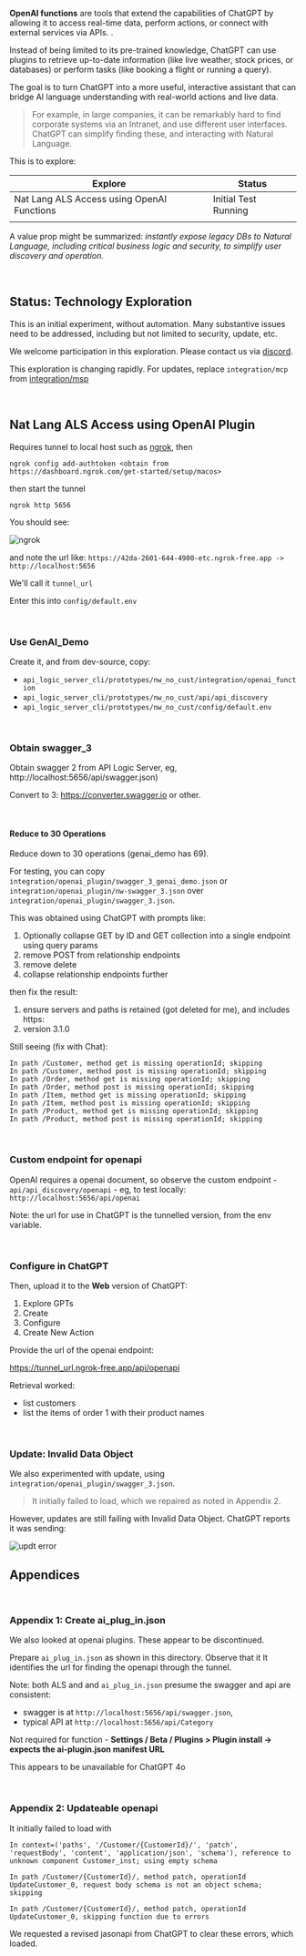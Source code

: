 **OpenAI functions** are tools that extend the capabilities of ChatGPT by allowing it to access real-time data, perform actions, or connect with external services via APIs. .

Instead of being limited to its pre-trained knowledge, ChatGPT can use plugins to retrieve up-to-date information (like live weather, stock prices, or databases) or perform tasks (like booking a flight or running a query). 

The goal is to turn ChatGPT into a more useful, interactive assistant that can bridge AI language understanding with real-world actions and live data.   

>For example, in large companies, it can be remarkably hard to find corporate systems via an Intranet, and use different user interfaces.  ChatGPT can simplify finding these, and interacting with Natural Language.

This is to explore:

| Explore                                    | Status               |
| ------------------------------------------ | -------------------- |
| Nat Lang ALS Access using OpenAI Functions | Initial Test Running |
|                                            |                      |

A value prop might be summarized: *instantly expose legacy DBs to Natural Language, including critical business logic and security, to simplify user discovery and operation.*

<br>

## Status: Technology Exploration

This is an initial experiment, without automation.  Many substantive issues need to be addressed, including but not limited to security, update, etc.

We welcome participation in this exploration.  Please contact us via [discord](https://discord.gg/HcGxbBsgRF).

This exploration is changing rapidly.  For updates, replace `integration/mcp` from [integration/msp](https://github.com/ApiLogicServer/ApiLogicServer-src/tree/main/api_logic_server_cli/prototypes/nw_no_cust/integration/openai_plugin)

<br>

## Nat Lang ALS Access using OpenAI Plugin

Requires tunnel to local host such as [ngrok](https://ngrok.com/downloads/mac-os?tab=download), then

```
ngrok config add-authtoken <obtain from https://dashboard.ngrok.com/get-started/setup/macos>
```

then start the tunnel

```
ngrok http 5656
```

You should see:

![ngrok](https://github.com/ApiLogicServer/Docs/blob/main/docs/images/integration/mcp/ngrok.png?raw=true)

and note the url like: `https://42da-2601-644-4900-etc.ngrok-free.app -> http://localhost:5656`

We'll call it `tunnel_url`

Enter this into `config/default.env`

<br>

### Use GenAI_Demo

Create it, and from dev-source, copy:

- `api_logic_server_cli/prototypes/nw_no_cust/integration/openai_function`
- `api_logic_server_cli/prototypes/nw_no_cust/api/api_discovery`
- `api_logic_server_cli/prototypes/nw_no_cust/config/default.env`

<br>

### Obtain swagger_3

Obtain swagger 2 from API Logic Server, eg, http://localhost:5656/api/swagger.json) 

Convert to 3: https://converter.swagger.io or other.

<br>

#### Reduce to 30 Operations

Reduce down to 30 operations (genai_demo has 69).

For testing, you can copy `integration/openai_plugin/swagger_3_genai_demo.json` or `integration/openai_plugin/nw-swagger_3.json` over `integration/openai_plugin/swagger_3.json`.

This was obtained using ChatGPT with prompts like:

1. Optionally collapse GET by ID and GET collection into a single endpoint using query params
2. remove POST from relationship endpoints
3. remove delete
4. collapse relationship endpoints further

then fix the result:

1. ensure servers and paths is retained (got deleted for me), and includes https:
2. version 3.1.0

Still seeing (fix with Chat):

```
In path /Customer, method get is missing operationId; skipping
In path /Customer, method post is missing operationId; skipping
In path /Order, method get is missing operationId; skipping
In path /Order, method post is missing operationId; skipping
In path /Item, method get is missing operationId; skipping
In path /Item, method post is missing operationId; skipping
In path /Product, method get is missing operationId; skipping
In path /Product, method post is missing operationId; skipping
```



<br>

### Custom endpoint for openapi

OpenAI requires a openai document, so observe the custom endpoint - `api/api_discovery/openapi` - eg, to test locally: `http://localhost:5656/api/openai`

Note: the url for use in ChatGPT is the tunnelled version, from the env variable.

<br>

### Configure in ChatGPT

Then, upload it to the **Web** version of ChatGPT: 

1. Explore GPTs
2. Create
3. Configure
4. Create New Action

Provide the url of the openai endpoint:

https://tunnel_url.ngrok-free.app/api/openapi

Retrieval worked:

- list customers
- list the items of order 1 with their product names

<br>

### Update: Invalid Data Object

We also experimented with update, using `integration/openai_plugin/swagger_3.json`.

> It initially failed to load, which we repaired as noted in Appendix 2.

However, updates are still failing with Invalid Data Object.  ChatGPT reports it was sending:

![updt error](https://github.com/ApiLogicServer/Docs/blob/main/docs/images/integration/openai-plugin/upd%20invalid%20obj.png?raw=true)&nbsp;

## Appendices

<br>

### Appendix 1: Create ai_plug_in.json

We also looked at openai plugins.  These appear to be discontinued.

Prepare `ai_plug_in.json` as shown in this directory.  Observe that it It identifies the url for finding the openapi through the tunnel.

Note: both ALS and and `ai_plug_in.json` presume the swagger and api are consistent:

- swagger is at `http://localhost:5656/api/swagger.json`, 
- typical API at `http://localhost:5656/api/Category`

Not required for function - **Settings / Beta / Plugins > Plugin install → expects the ai-plugin.json manifest URL**

This appears to be unavailable for ChatGPT 4o

<br>

### Appendix 2: Updateable openapi

It initially failed to load with

```
In context=('paths', '/Customer/{CustomerId}/', 'patch', 'requestBody', 'content', 'application/json', 'schema'), reference to unknown component Customer_inst; using empty schema

In path /Customer/{CustomerId}/, method patch, operationId UpdateCustomer_0, request body schema is not an object schema; skipping

In path /Customer/{CustomerId}/, method patch, operationId UpdateCustomer_0, skipping function due to errors
```

We requested a revised jasonapi from ChatGPT to clear these errors, which loaded.  

